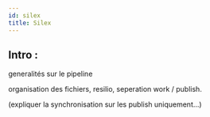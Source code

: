 ```yaml
---
id: silex
title: Silex
---
```



## Intro :

generalités sur le pipeline

organisation des fichiers, resilio, seperation work / publish.

(expliquer la synchronisation sur les publish uniquement...)